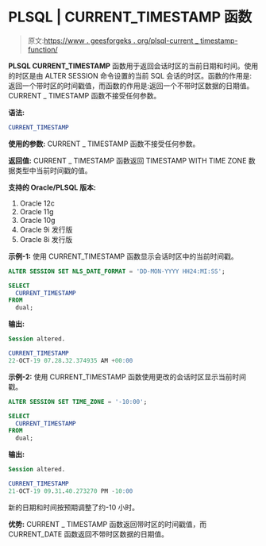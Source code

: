 # PLSQL | CURRENT_TIMESTAMP 函数

> 原文:[https://www . geesforgeks . org/plsql-current _ timestamp-function/](https://www.geeksforgeeks.org/plsql-current_timestamp-function/)

**PLSQL CURRENT_TIMESTAMP** 函数用于返回会话时区的当前日期和时间。使用的时区是由 ALTER SESSION 命令设置的当前 SQL 会话的时区。函数的作用是:返回一个带时区的时间戳值，而函数的作用是:返回一个不带时区数据的日期值。
CURRENT _ TIMESTAMP 函数不接受任何参数。

**语法:**

```sql
CURRENT_TIMESTAMP
```

**使用的参数:**
CURRENT _ TIMESTAMP 函数不接受任何参数。

**返回值:**
CURRENT _ TIMESTAMP 函数返回 TIMESTAMP WITH TIME ZONE 数据类型中当前时间戳的值。

**支持的 Oracle/PLSQL 版本:**

1.  Oracle 12c
2.  Oracle 11g
3.  Oracle 10g
4.  Oracle 9i 发行版
5.  Oracle 8i 发行版

**示例-1:** 使用 CURRENT_TIMESTAMP 函数显示会话时区中的当前时间戳。

```sql
ALTER SESSION SET NLS_DATE_FORMAT = 'DD-MON-YYYY HH24:MI:SS';

SELECT
  CURRENT_TIMESTAMP
FROM
  dual; 
```

**输出:**

```sql
Session altered.

CURRENT_TIMESTAMP
22-OCT-19 07.28.32.374935 AM +00:00 
```

**示例-2:** 使用 CURRENT_TIMESTAMP 函数使用更改的会话时区显示当前时间戳。

```sql
ALTER SESSION SET TIME_ZONE = '-10:00';

SELECT
  CURRENT_TIMESTAMP
FROM
  dual; 
```

**输出:**

```sql
Session altered.

CURRENT_TIMESTAMP
21-OCT-19 09.31.40.273270 PM -10:00 
```

新的日期和时间按预期调整了约-10 小时。

**优势:**
CURRENT _ TIMESTAMP 函数返回带时区的时间戳值，而 CURRENT_DATE 函数返回不带时区数据的日期值。